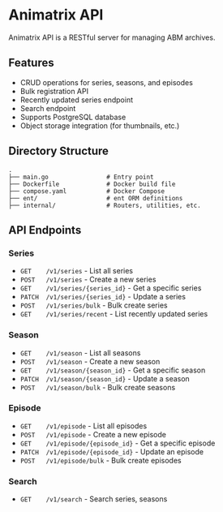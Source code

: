 # Animatrix API

Animatrix API is a RESTful server for managing ABM archives.

## Features

- CRUD operations for series, seasons, and episodes
- Bulk registration API
- Recently updated series endpoint
- Search endpoint
- Supports PostgreSQL database
- Object storage integration (for thumbnails, etc.)

## Directory Structure

```
.
├── main.go                # Entry point
├── Dockerfile             # Docker build file
├── compose.yaml           # Docker Compose
├── ent/                   # ent ORM definitions
├── internal/              # Routers, utilities, etc.
```

## API Endpoints

### Series
- `GET    /v1/series`                 - List all series
- `POST   /v1/series`                 - Create a new series
- `GET    /v1/series/{series_id}`     - Get a specific series
- `PATCH  /v1/series/{series_id}`     - Update a series
- `POST   /v1/series/bulk`            - Bulk create series
- `GET    /v1/series/recent`          - List recently updated series

### Season
- `GET    /v1/season`                 - List all seasons
- `POST   /v1/season`                 - Create a new season
- `GET    /v1/season/{season_id}`     - Get a specific season
- `PATCH  /v1/season/{season_id}`     - Update a season
- `POST   /v1/season/bulk`            - Bulk create seasons

### Episode
- `GET    /v1/episode`                - List all episodes
- `POST   /v1/episode`                - Create a new episode
- `GET    /v1/episode/{episode_id}`   - Get a specific episode
- `PATCH  /v1/episode/{episode_id}`   - Update an episode
- `POST   /v1/episode/bulk`           - Bulk create episodes

### Search
- `GET    /v1/search`                 - Search series, seasons